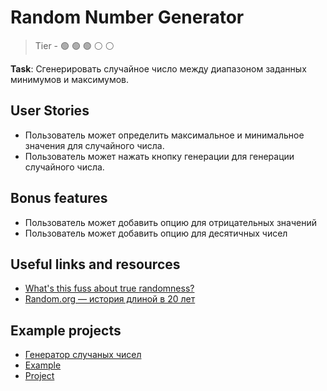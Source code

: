 # Random Number Generator

> Tier - :green_circle: :green_circle: :green_circle: :white_circle: :white_circle:

**Task**: Сгенерировать случайное число между диапазоном заданных минимумов и максимумов. 

## User Stories

 - Пользователь может определить максимальное и минимальное значения для случайного числа.
 - Пользователь может нажать кнопку генерации для генерации случайного числа.

## Bonus features

 - Пользователь может добавить опцию для отрицательных значений
 - Пользователь может добавить опцию для десятичных чисел

## Useful links and resources

- [What's this fuss about true randomness?](https://www.random.org/)
- [Random.org — история длиной в 20 лет](https://m.habr.com/ru/company/ruvds/blog/421031/)

## Example projects

- [Генератор случаных чисел](https://castlots.org/generator-sluchajnyh-chisel/)
- [Example](https://alonjoshua.github.io/random-number-generator/)
- [Project](https://github.com/AlonJoshua/random-number-generator/)
